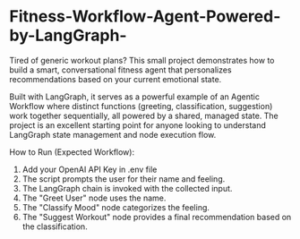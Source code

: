 # Fitness-Workflow-Agent-Powered-by-LangGraph-
Tired of generic workout plans? This small project demonstrates how to build a smart, conversational fitness agent that personalizes recommendations based on your current emotional state.

Built with LangGraph, it serves as a powerful example of an Agentic Workflow where distinct functions (greeting, classification, suggestion) work together sequentially, all powered by a shared, managed state. The project is an excellent starting point for anyone looking to understand LangGraph state management and node execution flow.

How to Run (Expected Workflow):

1. Add your OpenAI API Key in .env file
2. The script prompts the user for their name and feeling.
3. The LangGraph chain is invoked with the collected input.
4. The "Greet User" node uses the name.
5. The "Classify Mood" node categorizes the feeling.
6. The "Suggest Workout" node provides a final recommendation based on the classification.
